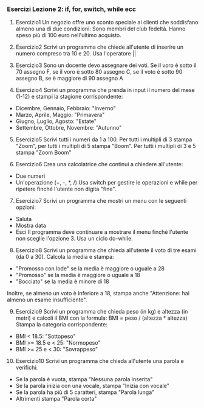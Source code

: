 ### Esercizi Lezione 2: if, for, switch, while ecc

1. Esercizio1
Un negozio offre uno sconto speciale ai clienti che soddisfano almeno una di
due condizioni: Sono membri del club fedeltà. Hanno speso più di 100 euro
nell'ultimo acquisto.

2. Esercizio2
Scrivi un programma che chiede all'utente di inserire un numero compreso tra
10 e 20. Usa l'operatore ||

3. Esercizio3
Sono un docente devo assegnare dei voti. Se il voro è sotto il 70
assegno F, se il voro è sotto 80 assegno C, se il voto è sotto 90 assegno B,
se è maggiore di 90 assegno A

4. Esercizio4
Scrivi un programma che prenda in input il numero del mese (1-12) e stampi la stagione corrispondente:

- Dicembre, Gennaio, Febbraio: "Inverno"
- Marzo, Aprile, Maggio: "Primavera"
- Giugno, Luglio, Agosto: "Estate"
- Settembre, Ottobre, Novembre: "Autunno"

5. Esercizio5
Scrivi tutti i numeri da 1 a 100. Per tutti i multipli di 3 stampa "Zoom", per tutti i multipli di 5 stampa "Boom". Per tutti i multipli di 3 e 5 stampa "Zoom Boom"

6. Esercizio6
Crea una calcolatrice che continui a chiedere all'utente:
- Due numeri
- Un'operazione (+, -, *, /)
Usa switch per gestire le operazioni e while per ripetere finché l'utente non digita "fine".

7. Esercizio7
Scrivi un programma che mostri un menu con le seguenti opzioni:
- Saluta
- Mostra data
- Esci
Il programma deve continuare a mostrare il menu finché l'utente non sceglie l'opzione 3. Usa un ciclo do-while.

8. Esercizio8
Scrivi un programma che chieda all'utente il voto di tre esami (da 0 a 30). Calcola la media e stampa:

- "Promosso con lode" se la media è maggiore o uguale a 28
- "Promosso" se la media è maggiore o uguale a 18
- "Bocciato" se la media è minore di 18

Inoltre, se almeno un voto è inferiore a 18, stampa anche "Attenzione: hai almeno un esame insufficiente".


9. Esercizio9
Scrivi un programma che chieda peso (in kg) e altezza (in metri) e calcoli il BMI con la formula: BMI = peso / (altezza * altezza)
Stampa la categoria corrispondente:

- BMI < 18.5: "Sottopeso"
- BMI >= 18.5 e < 25: "Normopeso"
- BMI >= 25 e < 30: "Sovrappeso"

10. Esercizio10
Scrivi un programma che chieda all'utente una parola e verifichi:

- Se la parola è vuota, stampa "Nessuna parola inserita"
- Se la parola inizia con una vocale, stampa "Inizia con vocale"
- Se la parola ha più di 5 caratteri, stampa "Parola lunga"
- Altrimenti stampa "Parola corta"